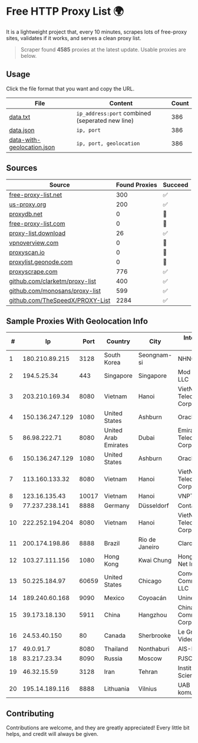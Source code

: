 
# Free HTTP Proxy List 🌍

It is a lightweight project that, every 10 minutes, scrapes lots of free-proxy sites, validates if it works, and serves a clean proxy list.


> Scraper found **4585** proxies at the latest update. Usable proxies are below.

## Usage

Click the file format that you want and copy the URL.


|File|Content|Count|
|----|-------|-----|
|[data.txt](https://raw.githubusercontent.com/themiralay/Proxy-List-World/master/data.txt)|`ip_address:port` combined (seperated new line)|386|
|[data.json](https://raw.githubusercontent.com/themiralay/Proxy-List-World/master/data.json)|`ip, port`|386|
|[data-with-geolocation.json](https://raw.githubusercontent.com/themiralay/Proxy-List-World/master/data-with-geolocation.json)|`ip, port, geolocation`|386|

## Sources

|Source|Found Proxies|Succeed|
|------|-------------|-------|
|[free-proxy-list.net](https://free-proxy-list.net)|300|✅|
|[us-proxy.org](https://www.us-proxy.org)|200|✅|
|[proxydb.net](http://proxydb.net)|0|🚫|
|[free-proxy-list.com](https://free-proxy-list.com/?page=&port=&type%5B%5D=http&type%5B%5D=https&up_time=0&search=Search)|0|🚫|
|[proxy-list.download](https://www.proxy-list.download/HTTP)|26|✅|
|[vpnoverview.com](https://vpnoverview.com/privacy/anonymous-browsing/free-proxy-servers)|0|🚫|
|[proxyscan.io](https://www.proxyscan.io)|0|🚫|
|[proxylist.geonode.com](https://proxylist.geonode.com/api/proxy-list?limit=300&page=1&sort_by=lastChecked&sort_type=desc&protocols=http,https)|0|🚫|
|[proxyscrape.com](https://api.proxyscrape.com/v2/?request=displayproxies&protocol=http&timeout=10000&country=all&ssl=all&anonymity=all)|776|✅|
|[github.com/clarketm/proxy-list](https://raw.githubusercontent.com/clarketm/proxy-list/master/proxy-list-raw.txt)|400|✅|
|[github.com/monosans/proxy-list](https://raw.githubusercontent.com/monosans/proxy-list/main/proxies/http.txt)|599|✅|
|[github.com/TheSpeedX/PROXY-List](https://raw.githubusercontent.com/TheSpeedX/PROXY-List/master/http.txt)|2284|✅|


## Sample Proxies With Geolocation Info

|#|Ip|Port|Country|City|Internet Service Provider|
|-|--|----|-------|----|-------------------------|
|1|180.210.89.215|3128|South Korea|Seongnam-si|NHNCLOUD|
|2|194.5.25.34|443|Singapore|Singapore|Mod Mission Critical LLC|
|3|203.210.169.34|8080|Vietnam|Hanoi|VietNam Post and Telecom Corporation|
|4|150.136.247.129|1080|United States|Ashburn|Oracle Corporation|
|5|86.98.222.71|8080|United Arab Emirates|Dubai|Emirates Telecommunications Corporation|
|6|150.136.247.129|1080|United States|Ashburn|Oracle Corporation|
|7|113.160.133.32|8080|Vietnam|Hanoi|VietNam Post and Telecom Corporation|
|8|123.16.135.43|10017|Vietnam|Hanoi|VNPT|
|9|77.237.238.141|8888|Germany|Düsseldorf|Contabo GmbH|
|10|222.252.194.204|8080|Vietnam|Hanoi|VietNam Post and Telecom Corporation|
|11|200.174.198.86|8888|Brazil|Rio de Janeiro|Claro S.A|
|12|103.27.111.156|1080|Hong Kong|Kwai Chung|Hong Kong San Ai Net Int'l Limited|
|13|50.225.184.97|60659|United States|Chicago|Comcast Cable Communications, LLC|
|14|189.240.60.168|9090|Mexico|Coyoacán|Uninet S.A. de C.V.|
|15|39.173.18.130|5911|China|Hangzhou|China Mobile Communications Corporation|
|16|24.53.40.150|80|Canada|Sherbrooke|Le Groupe Videotron Ltee|
|17|49.0.91.7|8080|Thailand|Nonthaburi|AIS-Fibre|
|18|83.217.23.34|8090|Russia|Moscow|PJSC Rostelecom|
|19|46.32.15.59|3128|Iran|Tehran|Institute Cognitive Science Studies|
|20|195.14.189.116|8888|Lithuania|Vilnius|UAB "Baltnetos komunikacijos"|



## Contributing

Contributions are welcome, and they are greatly appreciated! Every
little bit helps, and credit will always be given.

